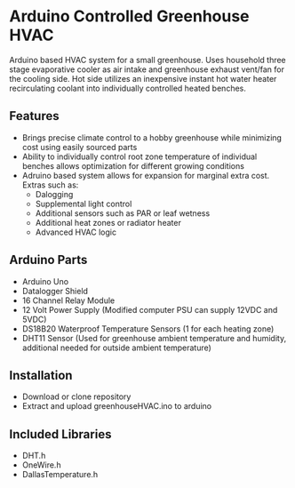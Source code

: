 # Arduino Controlled Greenhouse HVAC

Arduino based HVAC system for a small greenhouse. Uses household three stage evaporative cooler as air intake and greenhouse exhaust vent/fan for the cooling side. Hot side utilizes an inexpensive instant hot water heater recirculating coolant into individually controlled heated benches.

## Features
* Brings precise climate control to a hobby greenhouse while minimizing cost using easily sourced parts
* Ability to individually control root zone temperature of individual benches allows optimization for different growing conditions
* Adruino based system allows for expansion for marginal extra cost. Extras such as:
   * Dalogging
   * Supplemental light control
   * Additional sensors such as PAR or leaf wetness
   * Additional heat zones or radiator heater
   * Advanced HVAC logic

## Arduino Parts
* Arduino Uno
* Datalogger Shield
* 16 Channel Relay Module
* 12 Volt Power Supply (Modified computer PSU can supply 12VDC and 5VDC)
* DS18B20 Waterproof Temperature Sensors (1 for each heating zone)
* DHT11 Sensor (Used for greenhouse ambient temperature and humidity, additional needed for outside ambient temperature)

## Installation
* Download or clone repository
* Extract and upload greenhouseHVAC.ino to arduino

## Included Libraries
* DHT.h
* OneWire.h
* DallasTemperature.h